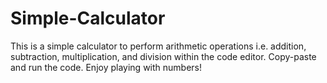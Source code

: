 # Simple-Calculator
This is a simple calculator to perform arithmetic operations i.e. addition, subtraction, multiplication, and division within the code editor. Copy-paste and run the code. Enjoy playing with numbers!
